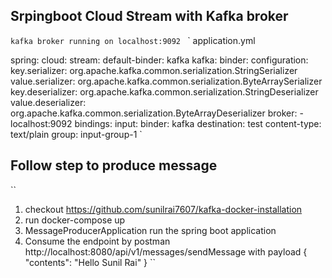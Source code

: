 ## Srpingboot Cloud Stream with Kafka broker
`kafka broker running on
localhost:9092
`
`
application.yml

spring:
  cloud:
    stream:
      default-binder: kafka
      kafka:
        binder:
          configuration:
            key.serializer: org.apache.kafka.common.serialization.StringSerializer
            value.serializer: org.apache.kafka.common.serialization.ByteArraySerializer
            key.deserializer: org.apache.kafka.common.serialization.StringDeserializer
            value.deserializer: org.apache.kafka.common.serialization.ByteArrayDeserializer
          broker:
            - localhost:9092
      bindings:
        input:
          binder: kafka
          destination: test
          content-type: text/plain
          group: input-group-1
 `
 
 ## Follow step to produce message
``
1. checkout https://github.com/sunilrai7607/kafka-docker-installation
2. run docker-compose up
3. MessageProducerApplication run the spring boot application
4. Consume the endpoint by postman http://localhost:8080/api/v1/messages/sendMessage
with payload
{
    "contents": "Hello Sunil Rai"
}
``